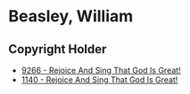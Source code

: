 # Beasley, William

## Copyright Holder

- [9266 - Rejoice And Sing That God Is Great!](/hymns/9266.md)
- [1140 - Rejoice And Sing That God Is Great!](/hymns/1140.md)

